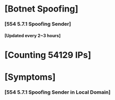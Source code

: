 # [Botnet Spoofing]
### [554 5.7.1 Spoofing Sender]
#### [Updated every 2~3 hours]

# [Counting 54129 IPs]

# [Symptoms] 
###   [554 5.7.1 Spoofing Sender in Local Domain]
